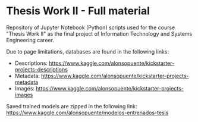 # Thesis Work II - Full material
Repository of Jupyter Notebook (Python) scripts used for the course "Thesis Work II" as the final project of Information Technology and Systems Engineering career.

Due to page limitations, databases are found in the following links:

* Descriptions: https://www.kaggle.com/alonsopuente/kickstarter-projects-descriptions
* Metadata: https://www.kaggle.com/alonsopuente/kickstarter-projects-metadata
* Images: https://www.kaggle.com/alonsopuente/kickstarter-projects-images

Saved trained models are zipped in the following link:
https://www.kaggle.com/alonsopuente/modelos-entrenados-tesis
